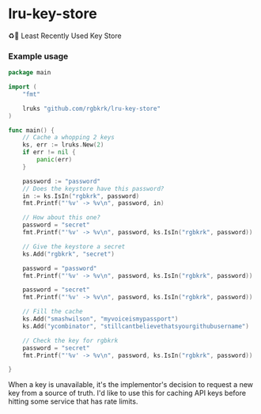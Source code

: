 # lru-key-store
:recycle::key: Least Recently Used Key Store

### Example usage

```go
package main

import (
	"fmt"

	lruks "github.com/rgbkrk/lru-key-store"
)

func main() {
	// Cache a whopping 2 keys
	ks, err := lruks.New(2)
	if err != nil {
		panic(err)
	}

	password := "password"
	// Does the keystore have this password?
	in := ks.IsIn("rgbkrk", password)
	fmt.Printf("'%v' -> %v\n", password, in)

	// How about this one?
	password = "secret"
	fmt.Printf("'%v' -> %v\n", password, ks.IsIn("rgbkrk", password))

	// Give the keystore a secret
	ks.Add("rgbkrk", "secret")

	password = "password"
	fmt.Printf("'%v' -> %v\n", password, ks.IsIn("rgbkrk", password))

	password = "secret"
	fmt.Printf("'%v' -> %v\n", password, ks.IsIn("rgbkrk", password))

	// Fill the cache
	ks.Add("smashwilson", "myvoiceismypassport")
	ks.Add("ycombinator", "stillcantbelievethatsyourgithubusername")

	// Check the key for rgbkrk
	password = "secret"
	fmt.Printf("'%v' -> %v\n", password, ks.IsIn("rgbkrk", password))

}
```

When a key is unavailable, it's the implementor's decision to request a new key from a source of truth. I'd like to use this for caching API keys before hitting some service that has rate limits.




